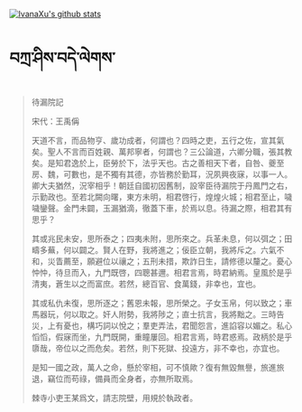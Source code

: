 [![IvanaXu's github stats](https://github-readme-stats.vercel.app/api?username=IvanaXu&show_icons=true&theme=vue-dark)](https://github.com/anuraghazra/github-readme-stats)
# བཀྲ་ཤིས་བདེ་ལེགས་
> 待漏院記
> 
> 宋代：王禹偁 
> 
> 天道不言，而品物亨、歲功成者，何謂也？四時之吏，五行之佐，宣其氣矣。聖人不言而百姓親、萬邦寧者，何謂也？三公論道，六卿分職，張其教矣。是知君逸於上，臣勞於下，法乎天也。古之善相天下者，自咎、夔至房、魏，可數也，是不獨有其德，亦皆務於勤耳，況夙興夜寐，以事一人。卿大夫猶然，況宰相乎！朝廷自國初因舊制，設宰臣待漏院于丹鳳門之右，示勤政也。至若北闕向曙，東方未明，相君啓行，煌煌火城；相君至止，噦噦鑾聲。金門未闢，玉漏猶滴，徹蓋下車，於焉以息。待漏之際，相君其有思乎？
> 
> 其或兆民未安，思所泰之；四夷未附，思所來之。兵革未息，何以弭之；田疇多蕪，何以闢之。賢人在野，我將進之；佞臣立朝，我將斥之。六氣不和，災眚薦至，願避位以禳之；五刑未措，欺詐日生，請修德以釐之。憂心忡忡，待旦而入，九門既啓，四聰甚邇。相君言焉，時君納焉。皇風於是乎清夷，蒼生以之而富庶。若然，總百官、食萬錢，非幸也，宜也。
> 
> 其或私仇未復，思所逐之；舊恩未報，思所榮之。子女玉帛，何以致之；車馬器玩，何以取之。奸人附勢，我將陟之；直士抗言，我將黜之。三時告災，上有憂也，構巧詞以悅之；羣吏弄法，君聞怨言，進諂容以媚之。私心慆慆，假寐而坐，九門既開，重瞳屢回。相君言焉，時君惑焉。政柄於是乎隳哉，帝位以之而危矣。若然，則下死獄、投遠方，非不幸也，亦宜也。
> 
> 是知一國之政，萬人之命，懸於宰相，可不慎歟？復有無毀無譽，旅進旅退，竊位而苟祿，備員而全身者，亦無所取焉。
> 
> 棘寺小吏王某爲文，請志院壁，用規於執政者。
>